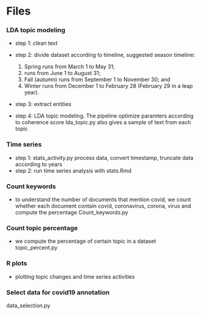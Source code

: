 # Files

### LDA topic modeling
* step 1: clean text 
* step 2: divide dataset according to timeline, suggested season timeline:
	
	1. Spring runs from March 1 to May 31;
	2. runs from June 1 to August 31;
	3. Fall (autumn) runs from September 1 to November 30; and
	4. Winter runs from December 1 to February 28 (February 29 in a leap year).

* step 3: extract entities
* step 4: LDA topic modeling. The pipeline optimize paramters according to coherence score
lda_topic.py also gives a sample of text from each topic

### Time series

* step 1: stats_activity.py process data, convert timestamp, truncate data according to years
* step 2: run time series analysis with stats.Rmd


### Count keywords
* to understand the number of documents that mention covid, we count whether each document contain covid, coronavirus, corona, virus and compute the percentage   Count_keywords.py

### Count topic percentage
* we compute the percentage of certain topic in a dataset topic_percent.py

### R plots
* plotting topic changes and time series activities

### Select data for covid19 annotation
data_selection.py